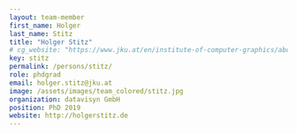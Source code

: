 ```yaml
---
layout: team-member
first_name: Holger
last_name: Stitz
title: "Holger Stitz"
# cg_website: "https://www.jku.at/en/institute-of-computer-graphics/about-us/team/holger-stitz/" #remove to show person directly on data-vis page
key: stitz
permalink: /persons/stitz/
role: phdgrad
email: holger.stitz@jku.at
image: /assets/images/team_colored/stitz.jpg
organization: datavisyn GmbH
position: PhD 2019
website: http://holgerstitz.de
---
```

